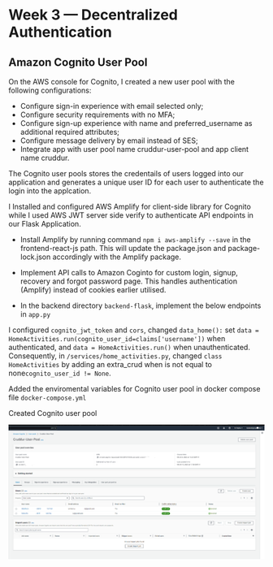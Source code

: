 # Week 3 — Decentralized Authentication


## Amazon Cognito User Pool
On the AWS console for Cognito, I created a new user pool with the following configurations:

+ Configure sign-in experience with email selected only;
+ Configure security requirements with no MFA;
+ Configure sign-up experience with name and preferred_username as additional required attributes;
+ Configure message delivery by email instead of SES;
+ Integrate app with user pool name cruddur-user-pool and app client name cruddur.

The Cognito user pools stores the credentails of users logged into our application and generates a unique user ID for each user to authenticate the login into the applcation.

I Installed and configured AWS Amplify for client-side library for Cognito while I used AWS JWT server side verify to authenticate API endpoints in our Flask Application.

+ Install Amplify by running command ```npm i aws-amplify --save``` in the frontend-react-js path. This will update the package.json and package-lock.json accordingly with the Amplify package.
+ Implement API calls to Amazon Coginto for custom login, signup, recovery and forgot password page. This handles authentication (Amplify) instead of cookies earlier utilised.

+ In the backend directory ```backend-flask```, implement the below endpoints in ```app.py```

I configured ```cognito_jwt_token``` and ```cors```, changed ```data_home():``` set ```data = HomeActivities.run(cognito_user_id=claims['username'])``` when authenticated, and ```data = HomeActivities.run()``` when unauthenticated. Consequently, in ```/services/home_activities.py```, changed ```class HomeActivities``` by adding an extra_crud when is not equal to none```cognito_user_id != None```.

Added the enviromental variables for Cognito user pool in docker compose file ```docker-compose.yml```

Created Cognito user pool 

![Cognito-User-Pool](assets/Week-3/Cognito-User-Pool.png)